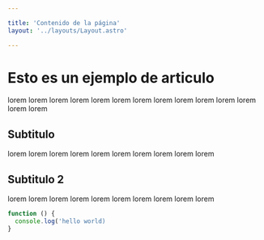 ```yaml
---

title: 'Contenido de la página'
layout: '../layouts/Layout.astro'

---
```


# Esto es un ejemplo de articulo

lorem lorem lorem lorem lorem lorem lorem lorem lorem lorem lorem lorem lorem lorem 

## Subtitulo

lorem lorem lorem lorem lorem lorem lorem lorem lorem lorem 

## Subtitulo 2

lorem lorem lorem lorem lorem lorem lorem lorem lorem lorem 

```javascript
function () {
  console.log('hello world)
}
```